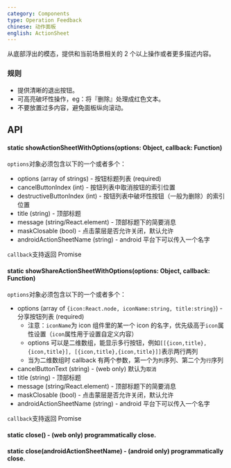 ```yaml
---
category: Components
type: Operation Feedback
chinese: 动作面板
english: ActionSheet
---
```


从底部浮出的模态，提供和当前场景相关的 2 个以上操作或者更多描述内容。

### 规则
- 提供清晰的退出按钮。
- 可高亮破坏性操作，eg：将『删除』处理成红色文本。
- 不要放置过多内容，避免面板纵向滚动。


## API

#### static showActionSheetWithOptions(options: Object, callback: Function)

`options`对象必须包含以下的一个或者多个：

- options (array of strings) - 按钮标题列表 (required)
- cancelButtonIndex (int) - 按钮列表中取消按钮的索引位置
- destructiveButtonIndex (int) - 按钮列表中破坏性按钮（一般为删除）的索引位置
- title (string) - 顶部标题
- message (string/React.element) - 顶部标题下的简要消息
- maskClosable (bool) - 点击蒙层是否允许关闭，默认允许
- androidActionSheetName (string) - android 平台下可以传入一个名字

`callback`支持返回 Promise

#### static showShareActionSheetWithOptions(options: Object, callback: Function)

`options`对象必须包含以下的一个或者多个：

- options (array of `{icon:React.node, iconName:string, title:string}`) - 分享按钮列表 (required)
    - 注意：`iconName`为 icon 组件里的某一个 icon 的名字，优先级高于`icon`属性设置（`icon`属性用于设置自定义内容）
    - options 可以是二维数组，能显示多行按钮，例如`[[{icon,title},{icon,title}], [{icon,title},{icon,title}]]`表示两行两列
    - 当为二维数组时 callback 有两个参数，第一个为`列`序列、第二个为`行`序列
- cancelButtonText (string) - (web only) 默认为`取消`
- title (string) - 顶部标题
- message (string/React.element) - 顶部标题下的简要消息
- maskClosable (bool) - 点击蒙层是否允许关闭，默认允许
- androidActionSheetName (string) - android 平台下可以传入一个名字

`callback`支持返回 Promise

#### static close() - (web only) programmatically close.
#### static close(androidActionSheetName) - (android only) programmatically close.
